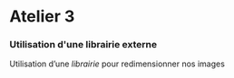 # Atelier 3
### Utilisation d'une librairie externe

Utilisation d’une _librairie_ pour redimensionner nos images